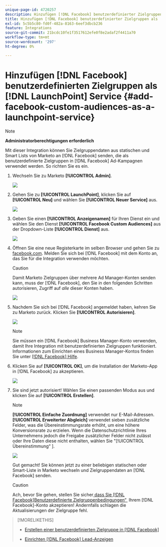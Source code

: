 ```yaml
---
unique-page-id: 4720257
description: Hinzufügen [!DNL Facebook] benutzerdefinierter Zielgruppen als  [!DNL LaunchPoint] -Service - Marketo-Dokumente - Produktdokumentation
title: Hinzufügen [!DNL Facebook] benutzerdefinierter Zielgruppen als  [!DNL LaunchPoint] -Service
exl-id: 5c5b5c80-fd0f-482a-8163-6eef3dbcb236
feature: Integrations
source-git-commit: 21bcdc10fe1f3517612efe0f8e2adaf2f4411a70
workflow-type: tm+mt
source-wordcount: '297'
ht-degree: 0%

---
```


# Hinzufügen [!DNL Facebook] benutzerdefinierten Zielgruppen als [!DNL LaunchPoint] Service {#add-facebook-custom-audiences-as-a-launchpoint-service}

>[!NOTE]
>
>**Administratorberechtigungen erforderlich**

Mit dieser Integration können Sie Zielgruppendaten aus statischen und Smart Lists von Marketo an [!DNL Facebook] senden, die als benutzerdefinierte Zielgruppen in [!DNL Facebook] Ad-Kampagnen verwendet werden. So richten Sie es ein.

1. Wechseln Sie zu Marketo **[!UICONTROL Admin]**.

   ![](assets/image2016-11-29-10-3a50-3a29.png)

1. Gehen Sie zu **[!UICONTROL LaunchPoint]**, klicken Sie auf **[!UICONTROL Neu]** und wählen Sie **[!UICONTROL Neuer Service]** aus.

   ![](assets/image2016-11-29-10-3a51-3a11.png)

1. Geben Sie einen **[!UICONTROL Anzeigenamen]** für Ihren Dienst ein und wählen Sie den Dienst **[!UICONTROL Facebook Custom Audiences]** aus der Dropdown-Liste **[!UICONTROL Dienst]** aus.

   ![](assets/image2016-11-29-12-3a51-3a8.png)

1. Öffnen Sie eine neue Registerkarte im selben Browser und gehen Sie zu [facebook.com](https://www.facebook.com/). Melden Sie sich bei [!DNL Facebook] mit dem Konto an, das Sie für die Integration verwenden möchten.

   >[!CAUTION]
   >
   >Damit Marketo Zielgruppen über mehrere Ad Manager-Konten senden kann, muss der [!DNL Facebook], den Sie in den folgenden Schritten autorisieren, Zugriff auf *alle* dieser Konten haben.

   ![](assets/image2016-11-29-10-3a52-3a29.png)

1. Nachdem Sie sich bei [!DNL Facebook] angemeldet haben, kehren Sie zu Marketo zurück. Klicken Sie **[!UICONTROL Autorisieren]**.

   ![](assets/fb-custom-authorize-hand.png)

   >[!NOTE]
   >
   >Sie *müssen* ein [!DNL Facebook] Business Manager-Konto verwenden, damit Ihre Integration mit benutzerdefinierten Zielgruppen funktioniert. Informationen zum Einrichten eines Business Manager-Kontos finden Sie unter [[!DNL Facebook] Hilfe](https://www.facebook.com/business/help/1710077379203657).

1. Klicken Sie auf **[!UICONTROL OK]**, um die Installation der Marketo-App in [!DNL Facebook] zu akzeptieren.

   ![](assets/image2016-11-29-10-3a56-3a3.png)

1. Sie sind jetzt autorisiert! Wählen Sie einen passenden Modus aus und klicken Sie auf **[!UICONTROL Erstellen]**.

   >[!NOTE]
   >
   >**[!UICONTROL Einfache Zuordnung]** verwendet nur E-Mail-Adressen. **[!UICONTROL Erweiterter Abgleich]** verwendet sieben zusätzliche Felder, was die Übereinstimmungsrate erhöht, um eine höhere Konversionsrate zu erzielen. Wenn die Datenschutzrichtlinie Ihres Unternehmens jedoch die Freigabe zusätzlicher Felder nicht zulässt oder Ihre Daten diese nicht enthalten, wählen Sie &quot;[!UICONTROL &#x200B; Übereinstimmung“ &#x200B;].

   ![](assets/fb-custom-adv-matching-hands.png)

   Gut gemacht! Sie können jetzt zu einer beliebigen statischen oder Smart-Liste in Marketo wechseln und Zielgruppendaten an [!DNL Facebook] senden.

   >[!CAUTION]
   >
   >Ach, bevor Sie gehen, stellen Sie sicher[&#x200B; dass Sie  [!DNL Facebook]Benutzerdefinierte Zielgruppenbedingungen“ &#x200B;](https://www.facebook.com/ads/manage/customaudiences/tos.php) Ihrem [!DNL Facebook]-Konto akzeptieren! Andernfalls schlagen die Aktualisierungen der Zielgruppe fehl.

>[!MORELIKETHIS]
>
>* [Erstellen einer benutzerdefinierten Zielgruppe in [!DNL Facebook]](/help/marketo/product-docs/demand-generation/facebook/create-a-custom-audience-in-facebook.md)
>
>* [Einrichten [!DNL Facebook] Lead-Anzeigen](/help/marketo/product-docs/demand-generation/facebook/set-up-facebook-lead-ads.md)
